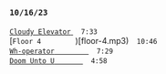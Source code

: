 ### `10/16/23`
[`Cloudy Elevator` ](cloudy-elevator.mp3)   `7:33`  
[`Floor 4`     )[floor-4.mp3) `10:46`  
[`Wh-operator`     ](wh-operator.mp3) `7:29`  
[`Doom Unto U`     ](doom-unto-u.mp3) `4:58`
